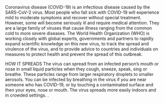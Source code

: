 Coronavirus disease (COVID-19) is an infectious disease caused by the SARS-CoV-2 virus.
Most people who fall sick with COVID-19 will experience mild to moderate symptoms and recover without special treatment. However, some will become seriously ill and require medical attention.
They are a large family of viruses that cause illness ranging from the common cold to more severe diseases.
The World Health Organization (WHO) is working closely with global experts, governments and partners to rapidly expand scientific knowledge on this new virus, to track the spread and virulence of the virus, and to provide advice to countries and individuals on measures to protect health and prevent the spread of this outbreak.

HOW IT SPREADS
The virus can spread from an infected person’s mouth or nose in small liquid particles when they cough, sneeze, speak, sing or breathe. These particles range from larger respiratory droplets to smaller aerosols.
You can be infected by breathing in the virus if you are near someone who has COVID-19, or by touching a contaminated surface and then your eyes, nose or mouth. The virus spreads more easily indoors and in crowded settings.
.
